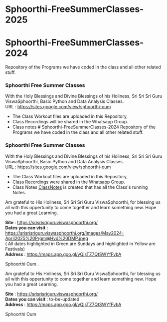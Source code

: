 # Sphoorthi-FreeSummerClasses-2025


# Sphoorthi-FreeSummerClasses-2024
Repository of the Programs we have coded in the class and all other related stuff.

### Sphoorthi Free Summer Classes 

With the Holy Blessings and Divine Blessings of his Holiness, Sri Sri Sri Guru ViswaSphoorthi, Basic Python and Data Analysis Classes. <br>
URL : https://sites.google.com/view/sphoorthi-oum

- The Class Workout files are uploaded in this Repository,
- Class Recordings will be shared in the Whatsapp Group.
- Class notes # Sphoorthi-FreeSummerClasses-2024
Repository of the Programs we have coded in the class and all other related stuff.

### Sphoorthi Free Summer Classes 

With the Holy Blessings and Divine Blessings of his Holiness, Sri Sri Sri Guru ViswaSphoorthi, Basic Python and Data Analysis Classes. <br>
URL : https://sites.google.com/view/sphoorthi-oum

- The Class Workout files are uploaded in this Repository,
- Class Recordings were shared in the Whatsapp Group.
- Class Notes [ClassNotes](https://docs.google.com/document/d/1exuwaigKQLFLG9TanSA6nph8EzTdPz_rfu7hghXn7fA/) is created that has all the Class's running Notes. <br>
  

Am grateful to His Holiness, Sri Sri Sri Guru ViswaSphoorthi, for blessing us all with this oppertunity to come together and learn something new.
Hope you had a great Learning.

**Site** : https://srisrisriguruviswasphoorthi.org/   <br>
**Dates you can visit** : https://srisrisriguruviswasphoorthi.org/images/May2024-April2025%20Prgm@Hyd%20DMP.jpeg <br>
( All dates highlighted in Green are Sundays and highlighted in Yellow are Festivals) <br>
**Address** : https://maps.app.goo.gl/yQjsTZ7QtSWYfFybA

Sphoorthi Oum
. <br>
  

Am grateful to His Holiness, Sri Sri Sri Guru ViswaSphoorthi, for blessing us all with this oppertunity to come together and learn something new.
Hope you had a great Learning.

**Site** : https://srisrisriguruviswasphoorthi.org/   <br>
**Dates you can visit** : to-be-updated <br>
**Address** : https://maps.app.goo.gl/yQjsTZ7QtSWYfFybA

Sphoorthi Oum
